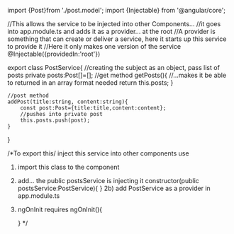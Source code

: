 import {Post}from './post.model';
import {Injectable} from '@angular/core';


//This allows the service to be injected into other Components...
//it goes into app.module.ts and adds it as a provider... at the root
//A provider is something that can create or deliver a service, here it starts up this service to provide it
//Here it only makes one version of the service
@Injectable({providedIn:'root'})

export class PostService{
    //creating the subject as an object, pass list of posts
    private posts:Post[]=[];
    //get method
    getPosts(){
        //...makes it be able to returned in an array format needed
     return this.posts;
    }

  
    //post method
    addPost(title:string, content:string){
        const post:Post={title:title,content:content};
        //pushes into private post
        this.posts.push(post);
    }
}


/*To export this/ inject this service into other components use
1) import this class to the component 
2) add... the public postsService is injecting it
constructor(public postsService:PostService){
    }
2b) add PostService as a provider in app.module.ts
3) ngOnInit requires 
    ngOnInit(){
        
    }
*/








